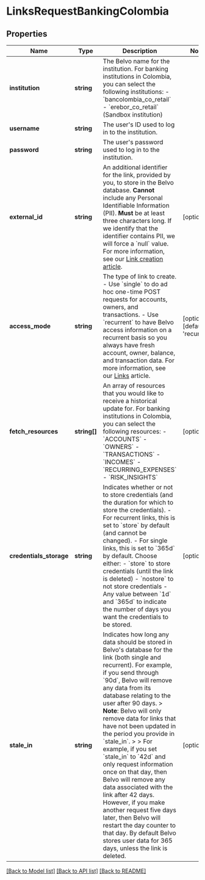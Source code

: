 # LinksRequestBankingColombia

## Properties
Name | Type | Description | Notes
------------ | ------------- | ------------- | -------------
**institution** | **string** | The Belvo name for the institution. For banking institutions in Colombia, you can select the following institutions:  - &#x60;bancolombia_co_retail&#x60; - &#x60;erebor_co_retail&#x60; (Sandbox institution) | 
**username** | **string** | The user&#x27;s ID used to log in to the institution. | 
**password** | **string** | The user&#x27;s password used to log in to the institution. | 
**external_id** | **string** | An additional identifier for the link, provided by you, to store in the Belvo database. **Cannot** include any Personal Identifiable Information (PII). **Must** be at least three characters long.   If we identify that the identifier contains PII, we will force a &#x60;null&#x60; value. For more information, see our [Link creation article](https://developers.belvo.com/docs/link-creation-best-practices#adding-your-own-identifier). | [optional] 
**access_mode** | **string** | The type of link to create.  - Use &#x60;single&#x60; to do ad hoc one-time POST requests for accounts, owners, and transactions. - Use &#x60;recurrent&#x60; to have Belvo access information on a recurrent basis so you always have fresh account, owner, balance, and transaction data.  For more information, see our [Links](https://developers.belvo.com/docs/links-and-institutions#links) article. | [optional] [default to 'recurrent']
**fetch_resources** | **string[]** | An array of resources that you would like to receive a historical update for.  For banking institutions in Colombia, you can select the following resources:   - &#x60;ACCOUNTS&#x60;   - &#x60;OWNERS&#x60;   - &#x60;TRANSACTIONS&#x60;   - &#x60;INCOMES&#x60;   - &#x60;RECURRING_EXPENSES&#x60;   - &#x60;RISK_INSIGHTS&#x60; | [optional] 
**credentials_storage** | **string** | Indicates whether or not to store credentials (and the duration for which to store the credentials).  - For recurrent links, this is set to &#x60;store&#x60; by default (and cannot be changed).  - For single links, this is set to &#x60;365d&#x60; by default.  Choose either:   - &#x60;store&#x60; to store credentials (until the link is deleted)   - &#x60;nostore&#x60; to not store credentials   -  Any value between &#x60;1d&#x60; and &#x60;365d&#x60; to indicate the number of days you want the credentials to be stored. | [optional] 
**stale_in** | **string** | Indicates how long any data should be stored in Belvo&#x27;s database for the link (both single and recurrent). For example, if you send through &#x60;90d&#x60;, Belvo will remove any data from its database relating to the user after 90 days.  &gt; **Note**: Belvo will only remove data for links that have not been updated in the period you provide in &#x60;stale_in&#x60;. &gt;  &gt; For example, if you set &#x60;stale_in&#x60; to &#x60;42d&#x60; and only request information once on that day, then Belvo will remove any data associated with the link after 42 days. However, if you make another request five days later, then Belvo will restart the day counter to that day.  By default Belvo stores user data for 365 days, unless the link is deleted. | [optional] 

[[Back to Model list]](../../README.md#documentation-for-models) [[Back to API list]](../../README.md#documentation-for-api-endpoints) [[Back to README]](../../README.md)

